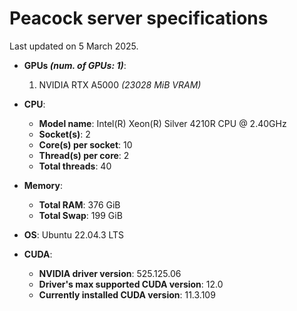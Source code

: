 # Peacock server specifications

Last updated on 5 March 2025.

-   **GPUs _(num. of GPUs: 1)_**:

    1. NVIDIA RTX A5000 _(23028 MiB VRAM)_

-   **CPU**:

    -   **Model name**: Intel(R) Xeon(R) Silver 4210R CPU @ 2.40GHz
    -   **Socket(s)**: 2
    -   **Core(s) per socket**: 10
    -   **Thread(s) per core**: 2
    -   **Total threads**: 40

-   **Memory**:

    -   **Total RAM**: 376 GiB
    -   **Total Swap**: 199 GiB

-   **OS**: Ubuntu 22.04.3 LTS

-   **CUDA**:
    -   **NVIDIA driver version**: 525.125.06
    -   **Driver's max supported CUDA version**: 12.0
    -   **Currently installed CUDA version**: 11.3.109
